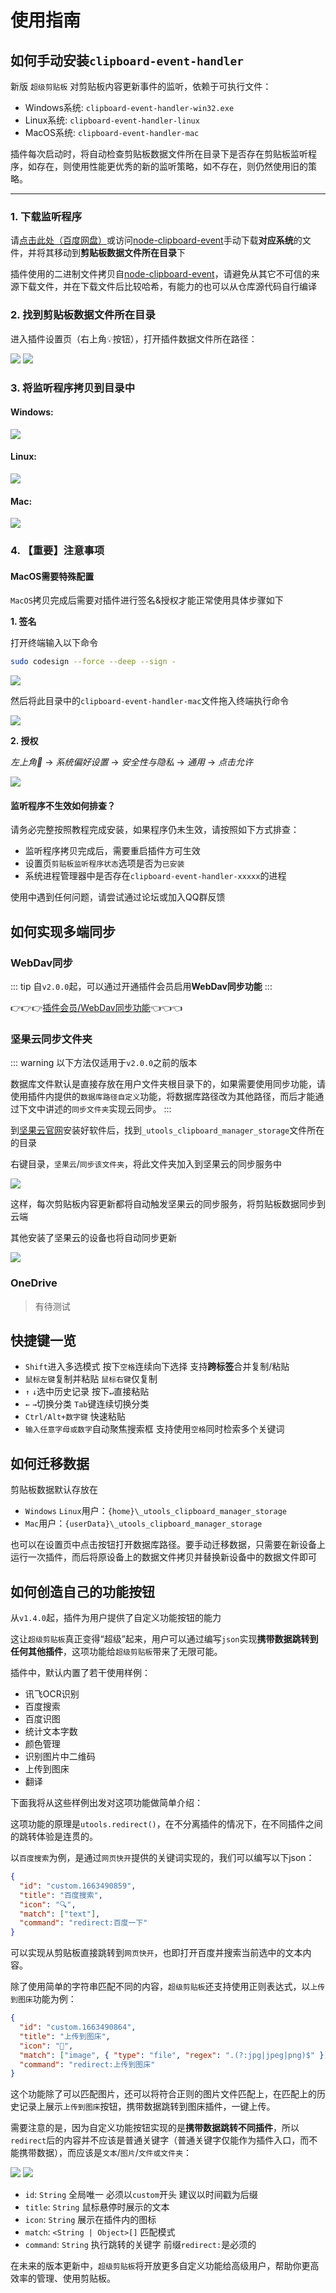 # 使用指南

## 如何手动安装`clipboard-event-handler`

新版 `超级剪贴板` 对剪贴板内容更新事件的监听，依赖于可执行文件：

- Windows系统: `clipboard-event-handler-win32.exe`
- Linux系统: `clipboard-event-handler-linux`
- MacOS系统: `clipboard-event-handler-mac`

插件每次启动时，将自动检查剪贴板数据文件所在目录下是否存在剪贴板监听程序，如存在，则使用性能更优秀的新的监听策略，如不存在，则仍然使用旧的策略。

----

### 1. 下载监听程序

请[点击此处（百度网盘）](https://pan.baidu.com/s/14GJIXWDU2F4jsqDDq73aFg?pwd=Ziuc)或访问[node-clipboard-event](https://github.com/sudhakar3697/node-clipboard-event/tree/master/platform)手动下载**对应系统**的文件，并将其移动到**剪贴板数据文件所在目录**下

插件使用的二进制文件拷贝自[node-clipboard-event](https://github.com/sudhakar3697/node-clipboard-event)，请避免从其它不可信的来源下载文件，并在下载文件后比较哈希，有能力的也可以从仓库源代码自行编译

### 2. 找到剪贴板数据文件所在目录

进入插件设置页（右上角💡按钮），打开插件数据文件所在路径：

![](../assets/gi1.png)
![](../assets/gi2.png)

### 3. 将监听程序拷贝到目录中

#### Windows:

![](../assets/gi3.png)

#### Linux:

![](../assets/gi3-2.png)

#### Mac:

![](../assets/gi3-3.png)

### 4. 【重要】注意事项

#### MacOS需要特殊配置

`MacOS`拷贝完成后需要对插件进行签名&授权才能正常使用具体步骤如下

**1. 签名**

打开终端输入以下命令

```sh
sudo codesign --force --deep --sign - 
```

![](../assets/sign-mac.png)

然后将此目录中的`clipboard-event-handler-mac`文件拖入终端执行命令

![](../assets/sign-mac-2.png)

**2. 授权**

*左上角🍎* -> *系统偏好设置* -> *安全性与隐私* -> *通用* -> *点击允许*

![](../assets/mac-chmod.jpg)

#### 监听程序不生效如何排查？

请务必完整按照教程完成安装，如果程序仍未生效，请按照如下方式排查：

- 监听程序拷贝完成后，需要重启插件方可生效
- 设置页`剪贴板监听程序状态`选项是否为`已安装`
- 系统进程管理器中是否存在`clipboard-event-handler-xxxxx`的进程

使用中遇到任何问题，请尝试通过论坛或加入QQ群反馈


## 如何实现多端同步

### WebDav同步 <Badge type="tip" text="^2.0.0" />

::: tip
自`v2.0.0`起，可以通过开通插件会员启用**WebDav同步功能**
:::

👉👉👉[插件会员/WebDav同步功能](../vip/index.md#webdav同步功能)👈👈👈

### 坚果云同步文件夹 <Badge type="warning" text="仅旧版本" />

::: warning
以下方法仅适用于`v2.0.0`之前的版本

数据库文件默认是直接存放在用户文件夹根目录下的，如果需要使用同步功能，请使用插件内提供的`数据库路径自定义`功能，将数据库路径改为其他路径，而后才能通过下文中讲述的`同步文件夹`实现云同步。
:::

到[坚果云官网](https://www.jianguoyun.com/#/)安装好软件后，找到`_utools_clipboard_manager_storage`文件所在的目录

右键目录，`坚果云`/`同步该文件夹`，将此文件夹加入到坚果云的同步服务中

![](./../assets/guide-jianguo-1.png)

这样，每次剪贴板内容更新都将自动触发坚果云的同步服务，将剪贴板数据同步到云端

其他安装了坚果云的设备也将自动同步更新

![](../assets/guide-jianguo-2.png)

### OneDrive

> 有待测试

## 快捷键一览

- `Shift`进入多选模式 按下`空格`连续向下选择 支持**跨标签**合并复制/粘贴
- `鼠标左键`复制并粘贴 `鼠标右键`仅复制
- `↑` `↓`选中历史记录 按下`↵`直接粘贴
- `←` `→`切换分类 `Tab`键连续切换分类
- `Ctrl/Alt+数字键` 快速粘贴
- `输入任意字母或数字`自动聚焦搜索框 支持使用`空格`同时检索多个关键词

## 如何迁移数据

剪贴板数据默认存放在

- `Windows` `Linux`用户：`{home}\_utools_clipboard_manager_storage`
- `Mac`用户：`{userData}\_utools_clipboard_manager_storage`

也可以在设置页中点击按钮打开数据库路径。要手动迁移数据，只需要在新设备上运行一次插件，而后将原设备上的数据文件拷贝并替换新设备中的数据文件即可

## 如何创造自己的功能按钮

从`v1.4.0`起，插件为用户提供了自定义功能按钮的能力

这让`超级剪贴板`真正变得“超级”起来，用户可以通过编写`json`实现**携带数据跳转到任何其他插件**，这项功能给`超级剪贴板`带来了无限可能。

插件中，默认内置了若干使用样例：

- 讯飞OCR识别
- 百度搜索
- 百度识图
- 统计文本字数
- 颜色管理
- 识别图片中二维码
- 上传到图床
- 翻译

下面我将从这些样例出发对这项功能做简单介绍：

这项功能的原理是`utools.redirect()`，在不分离插件的情况下，在不同插件之间的跳转体验是连贯的。

以`百度搜索`为例，是通过`网页快开`提供的关键词实现的，我们可以编写以下json：

```json
{
  "id": "custom.1663490859",
  "title": "百度搜索",
  "icon": "🔍",
  "match": ["text"],
  "command": "redirect:百度一下"
}
```

可以实现从剪贴板直接跳转到`网页快开`，也即打开百度并搜索当前选中的文本内容。

除了使用简单的字符串匹配不同的内容，`超级剪贴板`还支持使用正则表达式，以`上传到图床`功能为例：

```json
{
  "id": "custom.1663490864",
  "title": "上传到图床",
  "icon": "🚀",
  "match": ["image", { "type": "file", "regex": ".(?:jpg|jpeg|png)$" }],
  "command": "redirect:上传到图床"
}
```

这个功能除了可以匹配图片，还可以将符合正则的图片文件匹配上，在匹配上的历史记录上展示`上传到图床`按钮，携带数据跳转到图床插件，一键上传。

需要注意的是，因为自定义功能按钮实现的是**携带数据跳转不同插件**，所以`redirect`后的内容并不应该是普通关键字（普通关键字仅能作为插件入口，而不能携带数据），而应该是`文本`/`图片`/`文件或文件夹`：

![](../assets/gi4.png)
![](../assets/gi5.png)


- `id`: `String` 全局唯一 必须以`custom`开头 建议以时间戳为后缀
- `title`: `String` 鼠标悬停时展示的文本
- `icon`: `String` 展示在插件内的图标
- `match`: `<String | Object>[]` 匹配模式
- `command`: `String` 执行跳转的关键字 前缀`redirect:`是必须的

在未来的版本更新中，`超级剪贴板`将开放更多自定义功能给高级用户，帮助你更高效率的管理、使用剪贴板。

